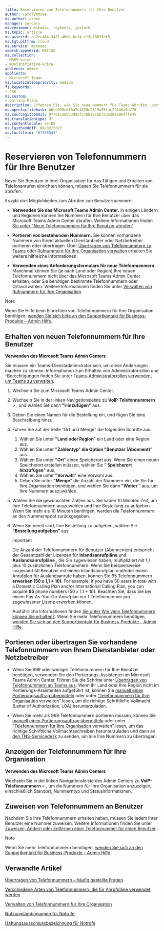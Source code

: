 ```yaml
---
title: Reservieren von Telefonnummern für Ihre Benutzer
author: CarolynRowe
ms.author: crowe
manager: serdars
ms.reviewer: mikedav, roykuntz, jastark
ms.topic: article
ms.assetid: aa2ec464-3481-4bbb-8c14-e13e18093df5
ms.tgt.pltfrm: cloud
ms.service: msteams
search.appverid: MET150
ms.collection:
- M365-voice
- m365initiative-voice
audience: Admin
appliesto:
- Microsoft Teams
ms.localizationpriority: medium
f1.keywords:
- CSH
ms.custom:
- Calling Plans
description: Erfahren Sie, wie Sie neue Nummern für Teams abrufen, portieren oder übertragen und wie Sie die Änderungen Ihren Benutzern anzeigen.
ms.openlocfilehash: b0ed990cd16a7e4878c2819a95fac29f46a9d770
ms.sourcegitcommit: 07761c26b53d92fc36b82cab7b3e38a6de4ff945
ms.translationtype: MT
ms.contentlocale: de-DE
ms.lasthandoff: 08/02/2022
ms.locfileid: "67156543"
---
```

# <a name="getting-phone-numbers-for-your-users"></a>Reservieren von Telefonnummern für Ihre Benutzer

Bevor Sie Benutzer in Ihrer Organisation für das Tätigen und Erhalten von Telefonanrufen einrichten können, müssen Sie Telefonnummern für sie abrufen.
  
Es gibt drei Möglichkeiten zum Abrufen von Benutzernummern:

- **Verwenden Sie das Microsoft Teams Admin Center.** In einigen Ländern und Regionen können Sie Nummern für Ihre Benutzer über das Microsoft Teams Admin Center abrufen. Weitere Informationen finden [Sie unter "Neue Telefonnummern für Ihre Benutzer abrufen"](#get-new-phone-numbers-for-your-users).

- **Portieren von bestehenden Nummern.** Sie können vorhandene Nummern von Ihrem aktuellen Dienstanbieter oder Netzbetreiber portieren oder übertragen. Über [Übertragen von Telefonnummern zu Teams](./phone-number-calling-plans/transfer-phone-numbers-to-teams.md) oder [Rufnummern für Ihre Organisation verwalten](/microsoftteams/manage-phone-numbers-for-your-organization) erhalten Sie weitere hilfreiche Informationen.  
  
- **Verwenden eines Anforderungsformulars für neue Telefonnummern.** Manchmal können Sie (je nach Land oder Region) Ihre neuen Telefonnummern nicht über das Microsoft Teams Admin Center erhalten, oder Sie benötigen bestimmte Telefonnummern oder Ortsvorwahlen. Weitere Informationen finden Sie unter [Verwalten von Rufnummern für Ihre Organisation](/microsoftteams/manage-phone-numbers-for-your-organization).
  
> [!NOTE]
> Wenn Sie Hilfe beim Einrichten von Telefonnummern für Ihre Organisation benötigen, [wenden Sie sich bitte an den Supportkontakt für Business-Produkte – Admin Hilfe](/microsoft-365/admin/contact-support-for-business-products).

## <a name="get-new-phone-numbers-for-your-users"></a>Erhalten von neuen Telefonnummern für Ihre Benutzer

**Verwenden des Microsoft Teams Admin Centers**

Sie müssen ein Teams-Dienstadministrator sein, um diese Änderungen machen zu können. Informationen zum Erhalten von Administratorrollen und -Berechtigungen finden Sie unter [Teams-Administratorrollen verwenden, um Teams zu verwalten](./using-admin-roles.md).

1. Wechseln Sie zum Microsoft Teams Admin Center.

2. Wechseln Sie in der linken Navigationsleiste zu **VoIP-Telefonnummern** > , und wählen Sie dann **"Hinzufügen"** aus.

3. Geben Sie einen Namen für die Bestellung ein, und fügen Sie eine Beschreibung hinzu.

4. Führen Sie auf der Seite "Ort und Menge" die folgenden Schritte aus:
    1. Wählen Sie unter **"Land oder Region**" ein Land oder eine Region aus.
    2. Wählen Sie unter **"Zahlentyp**" **die Option "Benutzer (Abonnent)**" aus.
    3. Wählen Sie unter **"Ort**" einen Speicherort aus. Wenn Sie einen neuen Speicherort erstellen müssen, wählen Sie " **Speicherort hinzufügen"** aus.
    4. Wählen Sie unter **"Vorwahl**" eine Vorwahl aus.
    5. Geben Sie unter **"Menge**" die Anzahl der Nummern ein, die Sie für Ihre Organisation benötigen, und wählen Sie dann **"Weiter** " aus, um Ihre Nummern auszuwählen.

5. Wählen Sie die gewünschten Zahlen aus. Sie haben 10 Minuten Zeit, um Ihre Telefonnummern auszuwählen und Ihre Bestellung zu aufgeben. Wenn Sie mehr als 10 Minuten benötigen, werden die Telefonnummern an den Nummernpool zurückgegeben.

6. Wenn Sie bereit sind, Ihre Bestellung zu aufgeben, wählen Sie **"Bestellung aufgeben"** aus.

    > [!IMPORTANT]
    > Die Anzahl der Telefonnummern für Benutzer (Abonnenten) entspricht der Gesamtzahl der Lizenzen für **Inlandsanrufpläne** und **Auslandsanrufpläne** , die Sie zugewiesen haben, multipliziert mit 1,1 plus 10 zusätzlichen Telefonnummern. Wenn Sie beispielsweise insgesamt 50 Benutzer mit einem Inlandsanrufplan und/oder einem Anrufplan für Auslandsanrufe haben, können Sie 65 Telefonnummern **erwerben (50 x 1,1 + 10).** For example, if you have 50 users in total with a Domestic Calling Plan and/or International Calling Plan, you can acquire **65** phone numbers (50 x 1.1 + 10). Beachten Sie, dass Sie bei einem Pay-As-You-Go-Anrufplan nur 1 Telefonnummer pro zugewiesener Lizenz erwerben können.
    >
    > Ausführliche Informationen finden [Sie unter Wie viele Telefonnummern können Sie erhalten?](./how-many-phone-numbers-can-you-get.md). Wenn Sie mehr Telefonnummern benötigen, [wenden Sie sich an den Supportkontakt für Business-Produkte – Admin Hilfe](/microsoft-365/admin/contact-support-for-business-products).
  
## <a name="port-or-transfer-phone-numbers-from-your-service-provider-or-phone-carrier"></a>Portieren oder übertragen Sie vorhandene Telefonnummern von Ihrem Dienstanbieter oder Netzbetreiber
  
- Wenn Sie 999 oder weniger Telefonnummern für Ihre Benutzer benötigen, verwenden Sie den Portierungs-Assistenten im Microsoft Teams Admin Center. Führen Sie die Schritte unter [Übertragen von Telefonnummern an Teams aus](./phone-number-calling-plans/transfer-phone-numbers-to-teams.md). Wenn Ihr Land oder Ihre Region nicht im Portierungs-Assistenten aufgeführt ist, können Sie [manuell einen Portierungsauftrag übermitteln](phone-number-calling-plans/manually-submit-port-order.md) oder unter ["Telefonnummern für Ihre Organisation](/microsoftteams/manage-phone-numbers-for-your-organization) verwalten" lesen, um die richtige Schriftliche Vollmacht (Letter of Authorization, LOA) herunterzuladen.

- Wenn Sie mehr als 999 Telefonnummern portieren müssen, können Sie [manuell einen Portierungsauftrag übermitteln](phone-number-calling-plans/manually-submit-port-order.md) oder unter ["Telefonnummern für Ihre Organisation](/microsoftteams/manage-phone-numbers-for-your-organization) verwalten" lesen, um das richtige Schriftliche Vollmachtsschreiben herunterzuladen und dann an [den TNS-Servicedesk](manage-phone-numbers-for-your-organization/contact-tns-service-desk.md) zu senden, um alle Ihre Nummern zu übertragen.

## <a name="view-the-phone-numbers-for-your-organization"></a>Anzeigen der Telefonnummern für Ihre Organisation

**Verwenden des Microsoft Teams Admin Centers**

Wechseln Sie in der linken Navigationsleiste des Admin Centers zu **VoIP-Telefonnummern** > , um die Nummern für Ihre Organisation anzuzeigen, einschließlich Standort, Nummerntyp und Statusinformationen.
  
## <a name="assign-phone-numbers-to-users"></a>Zuweisen von Telefonnummern an Benutzer

Nachdem Sie Ihre Telefonnummern erhalten haben, müssen Sie jedem Ihrer Benutzer eine Nummer zuweisen. Weitere Informationen finden Sie unter [Zuweisen, Ändern oder Entfernen einer Telefonnummer für einen Benutzer](./assign-change-or-remove-a-phone-number-for-a-user.md) .

> [!NOTE]
> Wenn Sie mehr Telefonnummern benötigen, [wenden Sie sich an den Supportkontakt für Business-Produkte – Admin Hilfe](/microsoft-365/admin/contact-support-for-business-products).

## <a name="related-articles"></a>Verwandte Artikel

[Übertragen von Telefonnummern – häufig gestellte Fragen](./phone-number-calling-plans/port-order-overview.md)

[Verschiedene Arten von Telefonnummern, die für Anrufpläne verwendet werden](./different-kinds-of-phone-numbers-used-for-calling-plans.md)

[Verwalten von Telefonnummern für Ihre Organisation](/microsoftteams/manage-phone-numbers-for-your-organization)

[Nutzungsbedingungen für Notrufe](./emergency-calling-terms-and-conditions.md)

[Haftungsausschlussbezeichnung für Notrufe](https://github.com/MicrosoftDocs/OfficeDocs-SkypeForBusiness/blob/live/Teams/downloads/emergency-calling/emergency-calling-label-(en-us)-(v.1.0).zip?raw=true)
